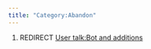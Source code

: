 ```yaml
---
title: "Category:Abandon"
---
```


1.  REDIRECT [User talk:Bot and
    additions](User_talk:Bot_and_additions "wikilink")
